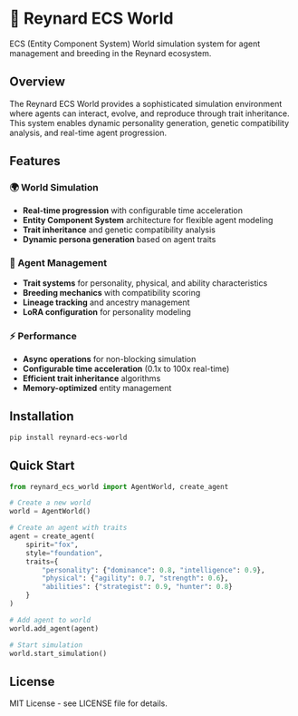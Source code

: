 # 🦊 Reynard ECS World

ECS (Entity Component System) World simulation system for agent management and breeding in the Reynard ecosystem.

## Overview

The Reynard ECS World provides a sophisticated simulation environment where agents can interact, evolve, and reproduce through trait inheritance. This system enables dynamic personality generation, genetic compatibility analysis, and real-time agent progression.

## Features

### 🌍 World Simulation

- **Real-time progression** with configurable time acceleration
- **Entity Component System** architecture for flexible agent modeling
- **Trait inheritance** and genetic compatibility analysis
- **Dynamic persona generation** based on agent traits

### 🧬 Agent Management

- **Trait systems** for personality, physical, and ability characteristics
- **Breeding mechanics** with compatibility scoring
- **Lineage tracking** and ancestry management
- **LoRA configuration** for personality modeling

### ⚡ Performance

- **Async operations** for non-blocking simulation
- **Configurable time acceleration** (0.1x to 100x real-time)
- **Efficient trait inheritance** algorithms
- **Memory-optimized** entity management

## Installation

```bash
pip install reynard-ecs-world
```

## Quick Start

```python
from reynard_ecs_world import AgentWorld, create_agent

# Create a new world
world = AgentWorld()

# Create an agent with traits
agent = create_agent(
    spirit="fox",
    style="foundation",
    traits={
        "personality": {"dominance": 0.8, "intelligence": 0.9},
        "physical": {"agility": 0.7, "strength": 0.6},
        "abilities": {"strategist": 0.9, "hunter": 0.8}
    }
)

# Add agent to world
world.add_agent(agent)

# Start simulation
world.start_simulation()
```

## License

MIT License - see LICENSE file for details.
